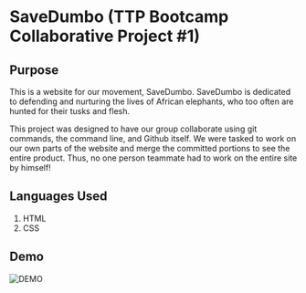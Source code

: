 # SaveDumbo (TTP Bootcamp Collaborative Project #1)

## Purpose
This is a website for our movement, SaveDumbo. SaveDumbo is dedicated to defending and nurturing the lives of African elephants, who too often are hunted for their tusks and flesh.

This project was designed to have our group collaborate using git commands, the command line, and Github itself. We were tasked to work on our own parts of the website and merge the committed portions to see the entire product. Thus, no one person teammate had to work on the entire site by himself!

## Languages Used
1. HTML
2. CSS

## Demo
![DEMO](img/maingif.gif)